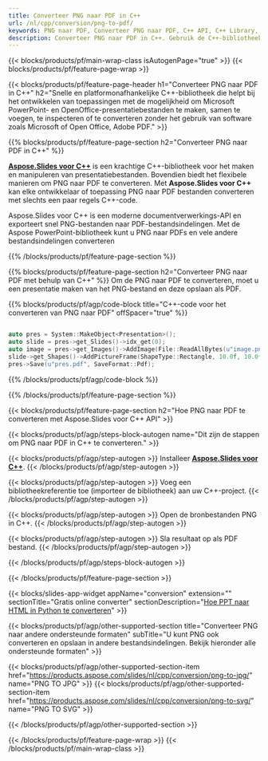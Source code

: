 ```yaml
---
title: Converteer PNG naar PDF in C++
url: /nl/cpp/conversion/png-to-pdf/
keywords: PNG naar PDF, Converteer PNG naar PDF, C++ API, C++ Library, PNG, PDF
description: Converteer PNG naar PDF in C++. Gebruik de C++-bibliotheek-API om PNG-bestanden naar PDF-bestanden te converteren
---
```


{{< blocks/products/pf/main-wrap-class isAutogenPage="true" >}}
{{< blocks/products/pf/feature-page-wrap >}}

{{< blocks/products/pf/feature-page-header h1="Converteer PNG naar PDF in C++" h2="Snelle en platformonafhankelijke C++-bibliotheek die helpt bij het ontwikkelen van toepassingen met de mogelijkheid om Microsoft PowerPoint- en OpenOffice-presentatiebestanden te maken, samen te voegen, te inspecteren of te converteren zonder het gebruik van software zoals Microsoft of Open Office, Adobe PDF." >}}

{{% blocks/products/pf/feature-page-section h2="Converteer PNG naar PDF in C++" %}}

[**Aspose.Slides voor C++**](https://products.aspose.com/slides/nl/cpp/) is een krachtige C++-bibliotheek voor het maken en manipuleren van presentatiebestanden. Bovendien biedt het flexibele manieren om PNG naar PDF te converteren. Met **Aspose.Slides voor C++** kan elke ontwikkelaar of toepassing PNG naar PDF bestanden converteren met slechts een paar regels C++-code.

Aspose.Slides voor C++ is een moderne documentverwerkings-API en exporteert snel PNG-bestanden naar PDF-bestandsindelingen. Met de Aspose PowerPoint-bibliotheek kunt u PNG naar PDFs en vele andere bestandsindelingen converteren

{{% /blocks/products/pf/feature-page-section %}}

{{% blocks/products/pf/feature-page-section  h2="Converteer PNG naar PDF met behulp van C++" %}}
Om de PNG naar PDF te converteren, moet u een presentatie maken van het PNG-bestand en deze opslaan als PDF.

{{% blocks/products/pf/agp/code-block title="C++-code voor het converteren van PNG naar PDF" offSpacer="true" %}}

```cpp

auto pres = System::MakeObject<Presentation>();
auto slide = pres->get_Slides()->idx_get(0);
auto image = pres->get_Images()->AddImage(File::ReadAllBytes(u"image.png"));
slide->get_Shapes()->AddPictureFrame(ShapeType::Rectangle, 10.0f, 10.0f, 100.0f, 100.0f, image);
pres->Save(u"pres.pdf", SaveFormat::Pdf);

```


{{% /blocks/products/pf/agp/code-block %}}

{{% /blocks/products/pf/feature-page-section %}}

{{< blocks/products/pf/feature-page-section  h2="Hoe PNG naar PDF te converteren met Aspose.Slides voor C++ API" >}}

{{< blocks/products/pf/agp/steps-block-autogen name="Dit zijn de stappen om PNG naar PDF in C++ te converteren." >}}

{{< blocks/products/pf/agp/step-autogen >}}
Installeer [**Aspose.Slides voor C++**](https://products.aspose.com/slides/nl/cpp/).
{{< /blocks/products/pf/agp/step-autogen >}}

{{< blocks/products/pf/agp/step-autogen >}}
Voeg een bibliotheekreferentie toe (importeer de bibliotheek) aan uw C++-project.
{{< /blocks/products/pf/agp/step-autogen >}}

{{< blocks/products/pf/agp/step-autogen >}}
Open de bronbestanden PNG in C++.
{{< /blocks/products/pf/agp/step-autogen >}}

{{< blocks/products/pf/agp/step-autogen >}}
Sla resultaat op als PDF bestand.
{{< /blocks/products/pf/agp/step-autogen >}}

{{< /blocks/products/pf/agp/steps-block-autogen >}}

{{< /blocks/products/pf/feature-page-section >}}

{{< blocks/slides-app-widget  appName="conversion" extension="" sectionTitle="Gratis online converter" sectionDescription="[Hoe PPT naar HTML in Python te converteren](https://products.aspose.com/slides/nl/python-net/conversion/ppt-to-html/)" >}}

{{< blocks/products/pf/agp/other-supported-section title="Converteer PNG naar andere ondersteunde formaten" subTitle="U kunt PNG ook converteren en opslaan in andere bestandsindelingen. Bekijk hieronder alle ondersteunde formaten" >}}

{{< blocks/products/pf/agp/other-supported-section-item href="https://products.aspose.com/slides/nl/cpp/conversion/png-to-jpg/" name="PNG TO JPG" >}}
{{< blocks/products/pf/agp/other-supported-section-item href="https://products.aspose.com/slides/nl/cpp/conversion/png-to-svg/" name="PNG TO SVG" >}}


{{< /blocks/products/pf/agp/other-supported-section >}}

{{< /blocks/products/pf/feature-page-wrap >}}
{{< /blocks/products/pf/main-wrap-class >}}